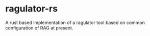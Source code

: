 # ragulator-rs
A rust based implementation of a ragulator tool based on common configuration of RAG at present.
